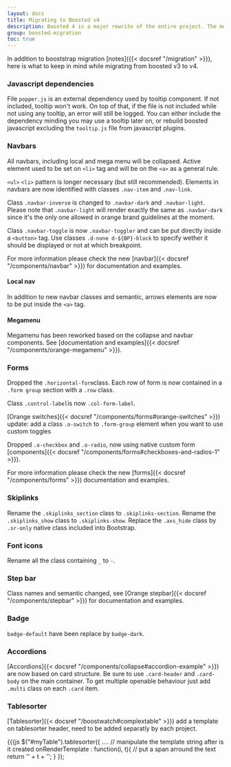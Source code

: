 ```yaml
---
layout: docs
title: Migrating to Boosted v4
description: Boosted 4 is a major rewrite of the entire project. The most notable changes are summarized below, followed by more specific changes to relevant components.
group: boosted-migration
toc: true
---
```


In addition to booststrap migration [notes]({{< docsref "/migration" >}}), here is what to keep in mind while migrating from boosted v3 to v4.

### Javascript dependencies

File `popper.js` is an external dependency used by tooltip component. If not included, tooltip won't work. On top of that, if the file is not included while not using any tooltip, an error will still be logged. You can either include the dependency minding you may use a tooltip later on, or rebuild boosted javascript excluding the `tooltip.js` file from javascript plugins.

### Navbars

All navbars, including local and mega menu will be collapsed.
Active element used to be set on `<li>` tag and will be on the `<a>` as a general rule.

`<ul>` `<li>` pattern is longer necessary (but still recommended). Elements in navbars are now identified with classes `.nav-item` and `.nav-link`.

Class `.navbar-inverse` is changed to `.navbar-dark` and `.navbar-light`. Please note that `.navbar-light` will render exactly the same as `.navbar-dark` since it's the only one allowed in orange brand guidelines at the moment.

Class `.navbar-toggle` is now `.navbar-toggler` and can be put directly inside a `<button>` tag. Use classes `.d-none d-${BP}-block` to specify wether it should be displayed or not at which breakpoint.

For more information please check the new [navbar]{{< docsref "/components/navbar" >}}) for documentation and examples.

#### Local nav

In addition to new navbar classes and semantic, arrows elements are now to be put inside the `<a>` tag.

#### Megamenu

Megamenu has been reworked based on the collapse and navbar components. See [documentation and examples]{{< docsref "/components/orange-megamenu" >}}).

### Forms

Dropped the `.horizontal-form`class. Each row of form is now contained in a `.form group` section with a `.row` class.

Class `.control-label`is now `.col-form-label`.

[Orange switches]{{< docsref "/components/forms#orange-switches" >}}) update: add a class `.o-switch` to `.form-group` element when you want to use custom toggles

Dropped `.o-checkbox` and `.o-radio`, now using native custom form [components]{{< docsref "/components/forms#checkboxes-and-radios-1" >}}).

For more information please check the new [forms]{{< docsref "/components/forms" >}}) documentation and examples.


### Skiplinks

Rename the `.skiplinks_section` class to `.skiplinks-section`.
Rename the `.skiplinks_show` class to `.skiplinks-show`.
Replace the `.axs_hide` class by `.sr-only` native class included into Bootstrap.


### Font icons

Rename all the class containing  `_` to `-`.

### Step bar

Class names and semantic changed, see [Orange stepbar]{{< docsref "/components/stepbar" >}}) for documentation and examples.

### Badge
`badge-default` have been replace by `badge-dark`.

### Accordions

[Accordions]{{< docsref "/components/collapse#accordion-example" >}}) are now based on card structure. Be sure to use `.card-header` and `.card-body` on the main container. To get multiple openable behaviour just add `.multi` class on each `.card` item.

### Tablesorter
[Tablesorter]{{< docsref "/boostwatch#complextable" >}}) add a template on tablesorter header, need to be added separatly by each project.

{{{js
$("#myTable").tablesorter({
  ....
  // manipulate the template string after is it created
  onRenderTemplate : function(i, t){
    // put a span arround the text
    return '<span>' + t + '</span>';
  }
});
```
